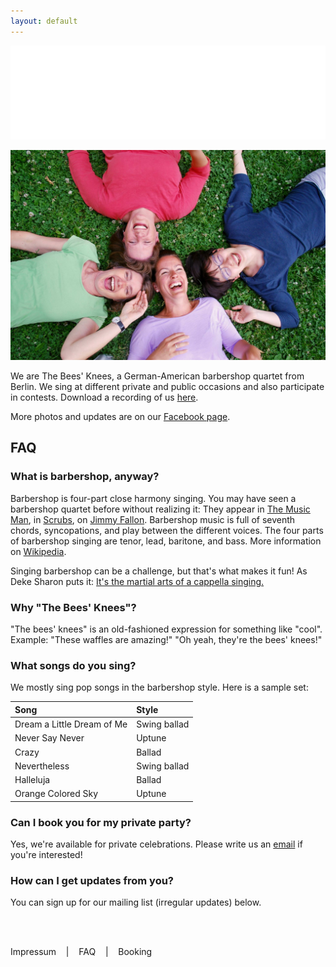 ```yaml
---
layout: default
---
```


![logo](/bees_white_new.png)

![picture](/bees.jpg)

We are The Bees' Knees, a German-American barbershop quartet from Berlin. We sing at different private and public occasions and also participate in contests. Download a recording of us [here](https://drive.google.com/file/d/0B1qWGtqQgRgkam1ITWZfTlo0UU0/view?usp=sharing).

More photos and updates are on our [Facebook page](https://www.facebook.com/theBK4Berlin/).

## FAQ

<a name="barbershop">

### What is barbershop, anyway?

Barbershop is four-part close harmony singing. You may have seen a barbershop quartet before without realizing it: They appear in [The Music Man](https://www.youtube.com/watch?v=nO0DFttQoJc), in [Scrubs](https://www.youtube.com/watch?v=hN8vA_bulss), on [Jimmy Fallon](https://www.youtube.com/watch?v=I-4FtBjjelA). Barbershop music is full of seventh chords, syncopations, and play between the different voices. The four parts of barbershop singing are tenor, lead, baritone, and bass. More information on [Wikipedia](https://en.wikipedia.org/wiki/Barbershop_music).

Singing barbershop can be a challenge, but that's what makes it fun! As Deke Sharon puts it: [It's the martial arts of a cappella singing.](http://www.casa.org/content/acamartialart)

### Why "The Bees' Knees"?

"The bees' knees" is an old-fashioned expression for something like "cool".
Example: "These waffles are amazing!" "Oh yeah, they're the bees' knees!"

<a name="songs">

### What songs do you sing?

We mostly sing pop songs in the barbershop style. Here is a sample set:

| Song | Style |
| :------------- | :------------- |
| Dream a Little Dream of Me  | Swing ballad  |
| Never Say Never  | Uptune  |
| Crazy  | Ballad  |
| Nevertheless | Swing ballad  |
| Halleluja | Ballad  |
| Orange Colored Sky | Uptune  |

### Can I book you for my private party?

Yes, we're available for private celebrations. Please write us an <a href="mailto&#58;&#116;&#104;&#101;&#98;&#107;&#52;&#98;&#101;&#114;&#108;&#105;&#110;&#64;&#103;&#109;&#97;&#105;&#108;&#46;&#99;&#111;&#109;?subject=Concert booking">email</a> if you're interested!

### How can I get updates from you?

You can sign up for our mailing list (irregular updates) below.

<br>
<!-- SendPulse Form -->
 <style >.sp-force-hide { display: none;}.sp-form[sp-id="92029"] { display: block; background: rgba(0, 0, 0); padding: 20px; width: 300px; max-width: 100%; border-radius: 0px; -moz-border-radius: 0px; -webkit-border-radius: 0px; font-family: "Segoe UI", Segoe, "Open Sans", sans-serif; background-repeat: no-repeat; background-position: center; background-size: auto;}.sp-form[sp-id="92029"] .sp-form-fields-wrapper { margin: 0 auto; width: 260px;}.sp-form[sp-id="92029"] .sp-form-control { background: #ffffff; border-color: #ffffff; border-style: solid; border-width: 2px; font-size: 15px; padding-left: 8.75px; padding-right: 8.75px; border-radius: 25px; -moz-border-radius: 25px; -webkit-border-radius: 25px; height: 35px; width: 100%;}.sp-form[sp-id="92029"] .sp-field label { color: #444444; font-size: 13px; font-style: normal; font-weight: bold;}.sp-form[sp-id="92029"] .sp-button { border-radius: 25px; -moz-border-radius: 25px; -webkit-border-radius: 25px; background-color: #ffdc00; color: #333333; width: 100%; font-weight: 700; font-style: normal; font-family: "Segoe UI", Segoe, "Open Sans", sans-serif; box-shadow: none; -moz-box-shadow: none; -webkit-box-shadow: none;}.sp-form[sp-id="92029"] .sp-button-container { text-align: center; width: auto;}</style><div class="sp-form-outer sp-force-hide"><div id="sp-form-92029" sp-id="92029" sp-hash="b40afb4df7705055989bfa0293285bb51b9ccdb3db6f57eec6f7932625aeafef" sp-lang="en" class="sp-form sp-form-regular sp-form-embed" sp-show-options="%7B%22satellite%22%3Afalse%2C%22maDomain%22%3A%22login.sendpulse.com%22%2C%22formsDomain%22%3A%22forms.sendpulse.com%22%2C%22condition%22%3A%22onEnter%22%2C%22scrollTo%22%3A25%2C%22delay%22%3A10%2C%22repeat%22%3A3%2C%22background%22%3A%22rgba(0%2C%200%2C%200%2C%200.5)%22%2C%22position%22%3A%22bottom-right%22%2C%22animation%22%3A%22%22%2C%22hideOnMobile%22%3Afalse%2C%22urlFilter%22%3Afalse%2C%22urlFilterConditions%22%3A%5B%7B%22force%22%3A%22hide%22%2C%22clause%22%3A%22contains%22%2C%22token%22%3A%22%22%7D%5D%7D"><div class="sp-form-fields-wrapper"><div class="sp-message"><div></div></div><div class="sp-element-container sp-field-nolabel"><div class="sp-field " sp-id="sp-69066baf-ddf0-457e-b9c4-d604dcee4fbe"><label class="sp-control-label"><span >Email</span><strong >*</strong></label><input sp-type="email" name="sform[email]" class="sp-form-control " placeholder="username@gmail.com" sp-tips="%7B%22required%22%3A%22Required%20file%22%2C%22wrong%22%3A%22Wrong%20email%22%7D" required="required" type="email"></div><div class="sp-field sp-button-container sp-lg" sp-id="sp-a69fdeb2-7b5d-47a5-9a66-e3172cde68d8"><button id="sp-a69fdeb2-7b5d-47a5-9a66-e3172cde68d8" class="sp-button">Subscribe </button></div></div><div class="sp-link-wrapper sp-brandname__left"><a class="sp-link " target="_blank" href="https://sendpulse.com/forms-powered-by-sendpulse?sn=YnVtYmxlLmJsdWU%3D&ref=6722928"><span class="sp-link-img"> </span><span translate="FORM.PROVIDED_BY">Provided by SendPulse</span></a></div></div></div></div><script type="text/javascript" src="//static-login.sendpulse.com/apps/fc3/build/default-handler.js?1516625904269"></script>
<!-- /SendPulse Form -->

<br>
<p> Impressum &nbsp;&nbsp; | &nbsp;&nbsp; FAQ &nbsp;&nbsp; | &nbsp;&nbsp; Booking </p>
